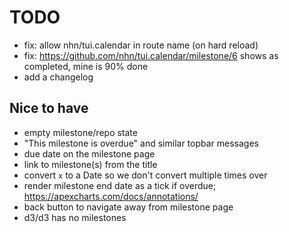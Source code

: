 # TODO

- fix: allow nhn/tui.calendar in route name (on hard reload)
- fix: https://github.com/nhn/tui.calendar/milestone/6 shows as completed, mine is 90% done
- add a changelog

## Nice to have

- empty milestone/repo state
- "This milestone is overdue" and similar topbar messages
- due date on the milestone page
- link to milestone(s) from the title
- convert `x` to a Date so we don't convert multiple times over
- render milestone end date as a tick if overdue; https://apexcharts.com/docs/annotations/
- back button to navigate away from milestone page
- d3/d3 has no milestones
